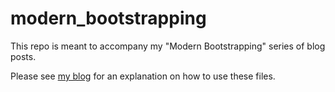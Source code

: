 # modern_bootstrapping

This repo is meant to accompany my "Modern Bootstrapping" series of blog posts.

Please see [my blog](https://mikesolin.com) for an explanation on how to use these files.